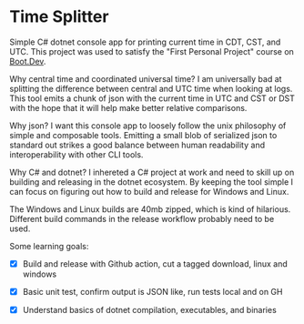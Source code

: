 # Time Splitter

Simple C# dotnet console app for printing current time in CDT, CST, and UTC. This project was used to satisfy the "First Personal Project" course on [Boot.Dev](https://www.boot.dev/).

Why central time and coordinated universal time? I am universally bad at splitting the difference between central and UTC time when looking at logs. This tool emits a chunk of json with the current time in UTC and CST or DST with the hope that it will help make better relative comparisons.

Why json? I want this console app to loosely follow the unix philosophy of simple and composable tools. Emitting a small blob of serialized json to standard out strikes a good balance between human readability and interoperability with other CLI tools.

Why C# and dotnet? I inhereted a C# project at work and need to skill up on building and releasing in the dotnet ecosystem. By keeping the tool simple I can focus on figuring out how to build and release for Windows and Linux.

The Windows and Linux builds are 40mb zipped, which is kind of hilarious. Different build commands in the release workflow probably need to be used.

Some learning goals:
- [x] Build and release with Github action, cut a tagged download, linux and windows
- [x] Basic unit test, confirm output is JSON like, run tests local and on GH
- [x] Understand basics of dotnet compilation, executables, and binaries


